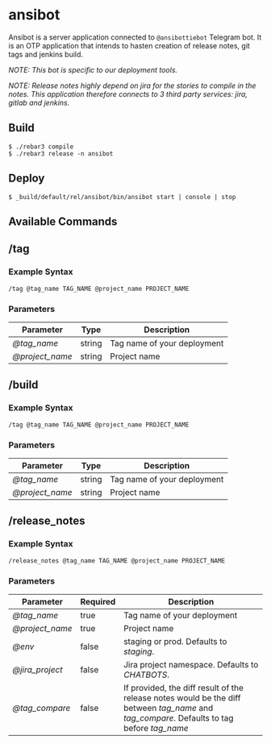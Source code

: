 ansibot
=======

Ansibot is a server application connected to `@ansibottiebot` Telegram bot. It is an OTP application that intends to hasten creation of release notes, git tags and jenkins build. 

*NOTE: This bot is specific to our deployment tools.*

*NOTE: Release notes highly depend on jira for the stories to compile in the notes. This application therefore connects to 3 third party services: jira, gitlab and jenkins.*

Build
-----

    $ ./rebar3 compile
    $ ./rebar3 release -n ansibot


Deploy
------

    $ _build/default/rel/ansibot/bin/ansibot start | console | stop
    
    
Available Commands
------------------

## /tag 

### Example Syntax

`/tag @tag_name TAG_NAME @project_name PROJECT_NAME`

### Parameters

| Parameter       | Type   | Description                 |
|-----------------|--------|-----------------------------|
| *@tag_name*     | string | Tag name of your deployment |
| *@project_name* | string | Project name                |


## /build 

### Example Syntax

`/tag @tag_name TAG_NAME @project_name PROJECT_NAME`

### Parameters

| Parameter       | Type   | Description                 |
|-----------------|--------|-----------------------------|
| *@tag_name*     | string | Tag name of your deployment |
| *@project_name* | string | Project name                |


## /release_notes 

### Example Syntax

`/release_notes @tag_name TAG_NAME @project_name PROJECT_NAME`

### Parameters

| Parameter       | Required | Description                 |
|-----------------|----------|-----------------------------|
| *@tag_name*     | true     | Tag name of your deployment |
| *@project_name* | true     | Project name                |
| *@env*          | false    | staging or prod. Defaults to *staging*. |
| *@jira_project* | false    | Jira project namespace. Defaults to *CHATBOTS*. |
| *@tag_compare*  | false    | If provided, the diff result of the release notes would be the diff between *tag_name* and *tag_compare*. Defaults to tag before *tag_name* |

